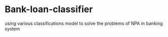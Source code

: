 # Bank-loan-classifier
using various classifications model to solve the problems of NPA in banking system 
